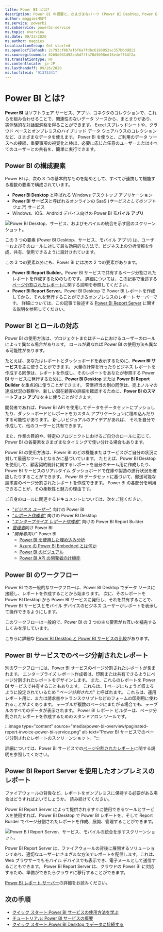```yaml
---
title: Power BI とは?
description: Power BI の概要と、さまざまなパーツ (Power BI Desktop、Power BI サービス、Power BI モバイル、Report Server、および Power BI Embedded) がどのように組み合わさっているか。
author: maggiesMSFT
ms.service: powerbi
ms.subservice: powerbi-service
ms.topic: overview
ms.date: 09/23/2020
ms.author: maggies
LocalizationGroup: Get started
ms.openlocfilehash: 2c793cf0b7af6f6a7fdbc6196052ac357b6ddd12
ms.sourcegitcommit: 02b5d031d92ea5d7ffa70d5098ed15e4ef764f2a
ms.translationtype: HT
ms.contentlocale: ja-JP
ms.lasthandoff: 09/26/2020
ms.locfileid: "91375341"
---
```

# <a name="what-is-power-bi"></a>Power BI とは?
**Power BI** はソフトウェア サービス、アプリ、コネクタのコレクションで、これらを組み合わせることで、関連性のないデータ ソースから、まとまりがあり、実体験的な対話型洞察を得ることができます。 Excel スプレッドシートや、クラウド ベースとオンプレミスのハイブリッド データ ウェアハウスのコレクションなど、さまざまなデータを使えます。 Power BI を使うと、ご利用のデータ ソースへの接続、重要事項の視覚化と検出、必要に応じた任意のユーザーまたはすべてのユーザーとの共有を、簡単に実行できます。

## <a name="the-parts-of-power-bi"></a>Power BI の構成要素
Power BI は、次の 3 つの基本的なものを始めとして、すべてが連携して機能する複数の要素で構成されています。 
- **Power BI Desktop** と呼ばれる Windows デスクトップ アプリケーション
- **Power BI サービス**と呼ばれるオンラインの SaaS (*サービスとしてのソフトウェア*) サービス 
- Windows、iOS、Android デバイス向けの Power BI **モバイル アプリ**

![Power BI Desktop、サービス、およびモバイルの統合を示す図のスクリーンショット。](media/power-bi-overview/power-bi-overview-blocks.png)

この 3 つの要素 (Power BI Desktop、サービス、モバイル アプリ) は、ユーザーおよびそのロールに対して最も効果的な方法で、ビジネス上の分析情報を作成、共有、使用できるように設計されています。

この 3 つの要素以外にも、Power BI には次の 2 つの要素があります。

- **Power BI Report Builder**。Power BI サービスで共有するページ分割されたレポートを作成するためのものです。 詳細については、この記事で後述する[ページ分割されたレポート](#paginated-reports-in-the-power-bi-service)に関する説明を参照してください。
- **Power BI Report Server**。Power BI Desktop で Power BI レポートを作成してから、それを発行することができるオンプレミスのレポート サーバーです。 詳細については、この記事で後述する [Power BI Report Server](#on-premises-reporting-with-power-bi-report-server) に関する説明を参照してください。

## <a name="how-power-bi-matches-your-role"></a>Power BI とロールの対応
Power BI の使用方法は、プロジェクトまたはチームにおけるユーザーのロールによって異なる場合があります。 ロールが異なれば Power BI の使用方法も異なる可能性があります。

たとえば、あなたはレポートとダッシュボードを表示するために、**Power BI サービス**を主に使うことができます。 大量の計算を行ったりビジネス レポートを作成する同僚は、レポートを作成し、そのレポートをあなたが参照する Power BI サービスに発行するために、**Power BI Desktop** または **Power BI Report Builder** を重点的に使うことができます。 営業担当の別の同僚は、売上ノルマの達成状況の観察や、新しい潜在顧客の詳細を確認するために、**Power BI のスマートフォン アプリ**を主に使うことができます。

開発者であれば、Power BI API を使用してデータをデータセットにプッシュしたり、ダッシュボードとレポートをカスタム アプリケーションに埋め込んだりする可能性があります。 新しいビジュアルのアイデアがあれば、 それを自分で作成して、他のユーザーと共有できます。  

また、作業の目的や、特定のプロジェクトにおけるご自分のロールに応じて、Power BI の各要素をさまざまなタイミングで使い分ける場合もあります。

Power BI の使用方法は、Power BI のどの機能またはサービスがご自分の状況に対して最適なツールとなるかに基づいています。 たとえば、Power BI Desktop を使用して、顧客契約統計に関するレポートを自分のチーム用に作成したり、Power BI サービスのリアルタイム ダッシュボードで在庫や製造の進行状況を確認したりすることができます。 Power BI データセットに基づいて、郵送可能な請求書のページ分割されたレポートを作成できます。 Power BI の各部分を利用できることが、その柔軟性と魅力の理由です。

ご自身のロールに関連するドキュメントについては、次をご覧ください。
- ["*ビジネス ユーザー*"](../consumer/end-user-consumer.md) 向けの Power BI
- ["*レポート作成者*"](desktop-what-is-desktop.md) 向けの Power BI Desktop
- ["*エンタープライズ レポート作成者*"](../paginated-reports/paginated-reports-report-builder-power-bi.md) 向けの Power BI Report Builder
- [*管理者*](../admin/service-admin-administering-power-bi-in-your-organization.md)向け Power BI
- "*開発者向け*" Power BI
    * [Power BI を使用した埋め込み分析](../developer/embedded/embedding.md)
    * [Azure の Power BI Embedded とは何か](../developer/embedded/azure-pbie-what-is-power-bi-embedded.md)
    * [Power BI のビジュアル](../developer/visuals/power-bi-custom-visuals.md)
    * [Power BI API の開発者向け機能](../developer/automation/overview-of-power-bi-rest-api.md)

## <a name="the-flow-of-work-in-power-bi"></a>Power BI のワークフロー
Power BI での一般的なワークフローは、Power BI Desktop でデータ ソースに接続し、レポートを作成することから始まります。 次に、そのレポートを Power BI Desktop から Power BI サービスに発行し、それを共有することで、Power BI サービスとモバイル デバイスのビジネス ユーザーがレポートを表示して操作できるようにします。

このワークフローは一般的で、Power BI の 3 つの主な要素がお互いを補完するしくみを示しています。

こちらに詳細な [Power BI Desktop と Power BI サービスの比較](../fundamentals/service-service-vs-desktop.md)があります。

## <a name="paginated-reports-in-the-power-bi-service"></a>Power BI サービスでのページ分割されたレポート

別のワークフローには、Power BI サービスのページ分割されたレポートが含まれます。 エンタープライズ レポート作成者は、印刷または共有できるようにページ分割されたレポートをデザインします。 また、これらのレポートを Power BI サービスで共有することもあります。 これらは、1 ページにちょうど収まるように設定されているため "*ページ分割された*" と呼ばれます。 これらは、運用レポート用に、または請求書やトランスクリプトなどのフォームの印刷用に使われることがよくあります。 テーブルが複数のページにまたがる場合でも、テーブルのすべてのデータが表示されます。 Power BI レポート ビルダーは、ページ分割されたレポートを作成するためのスタンドアロン ツールです。

:::image type="content" source="media/power-bi-overview/paginated-report-invoice-power-bi-service.png" alt-text="Power BI サービスでのページ分割されたレポートのスクリーンショット。":::

詳細については、Power BI サービスでの[ページ分割されたレポート](../paginated-reports/paginated-reports-report-builder-power-bi.md)に関する説明を参照してください。

## <a name="on-premises-reporting-with-power-bi-report-server"></a>Power BI Report Server を使用したオンプレミスのレポート

ファイアウォールの背後など、レポートをオンプレミスに保持する必要がある場合はどうすればよいでしょうか。  読み続けてください。

Power BI Report Server によって提供されるすぐに使用できるツールとサービスを使用すれば、Power BI Desktop で Power BI レポートを、そして Report Builder でページ分割されたレポートを作成、展開、管理することができます。

![Power B I Report Server、サービス、モバイルの統合を示すスクリーンショット。](media/power-bi-overview/power-bi-report-server2.png)

Power BI Report Server は、ファイアウォールの背後に展開するソリューションであり、適切なユーザーにさまざまな方法でレポートを配信します。これは、Web ブラウザーでもモバイル デバイスでも表示でき、電子メールとして送信することもできます。 Power BI Report Server は、クラウドの Power BI に対応するため、準備ができたらクラウドに移行することができます。 

[Power BI レポート サーバー](../report-server/get-started.md)の詳細をお読みください。

## <a name="next-steps"></a>次の手順
- [クイック スタート:Power BI サービスの使用方法を学ぶ](../consumer/end-user-experience.md)   
- [チュートリアル: Power BI サービスの概要](service-get-started.md)
- [クイック スタート:Power BI Desktop でデータに接続する](../connect-data/desktop-quickstart-connect-to-data.md)
